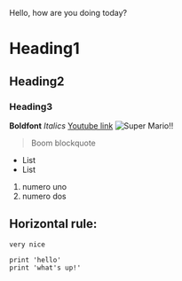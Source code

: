 Hello, how are you doing today?
# Heading1
## Heading2
### Heading3
**Boldfont**
*Italics*
[Youtube link](https://www.youtube.com/)
![Super Mario!!](https://pngimg.com/uploads/mario/mario_PNG125.png)
> Boom blockquote
* List 
* List
1. numero uno
2. numero dos

Horizontal rule:
---
`very nice`

````# code block
print 'hello'
print 'what's up!'
